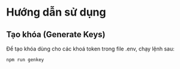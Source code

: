 # Hướng dẫn sử dụng

## Tạo khóa (Generate Keys)
Để tạo khóa dùng cho các khoá token trong file .env, chạy lệnh sau:

```bash
npm run genkey
```

